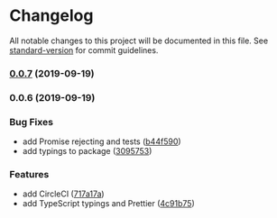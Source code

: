 # Changelog

All notable changes to this project will be documented in this file. See [standard-version](https://github.com/conventional-changelog/standard-version) for commit guidelines.

### [0.0.7](https://github.com/rufman/fetch-script/compare/v0.0.6...v0.0.7) (2019-09-19)

### 0.0.6 (2019-09-19)


### Bug Fixes

* add Promise rejecting and tests ([b44f590](https://github.com/rufman/fetch-script/commit/b44f590))
* add typings to package ([3095753](https://github.com/rufman/fetch-script/commit/3095753))


### Features

* add CircleCI ([717a17a](https://github.com/rufman/fetch-script/commit/717a17a))
* add TypeScript typings and Prettier ([4c91b75](https://github.com/rufman/fetch-script/commit/4c91b75))
